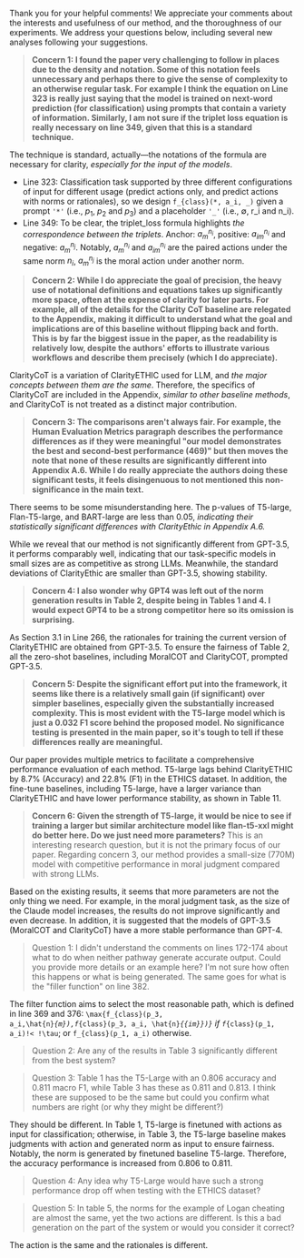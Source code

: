 Thank you for your helpful comments! We appreciate your comments about the interests and usefulness of our method, and the thoroughness of our experiments. We address your questions below, including several new analyses following your suggestions.


> __Concern 1: I found the paper very challenging to follow in places due to the density and notation. Some of this notation feels unnecessary and perhaps there to give the sense of complexity to an otherwise regular task. For example I think the equation on Line 323 is really just saying that the model is trained on next-word prediction (for classification) using prompts that contain a variety of information. Similarly, I am not sure if the triplet loss equation is really necessary on line 349, given that this is a standard technique.__

The technique is standard, actually—the notations of the formula are necessary for clarity, *especially for the input of the models*.
  - Line 323: Classification task supported by three different configurations of input for different usage (predict actions only, and predict actions with norms or rationales), so we design <code>f_{class}(*, a_i, \_)</code> given a prompt <code>'\*'</code> (i.e., $p_1$, $p_2$ and $p_3$) and a placeholder <code>'\_'</code> (i.e., ∅, r_i and n_i).
  - Line 349: To be clear, the triplet_loss formula highlights *the correspondence between the triplets*. Anchor: $a_m^{n_i}$, positive: $a_{im}^{n_i}$ and negative: $a_m^{n_j}$. Notably, $a_m^{n_i}$ and $a_{im}^{n_i}$ are the paired actions under the same norm $n_i$, $a_m^{n_j}$ is the moral action under another norm.

> __Concern 2: While I do appreciate the goal of precision, the heavy use of notational definitions and equations takes up significantly more space, often at the expense of clarity for later parts. For example, all of the details for the Clarity CoT baseline are relegated to the Appendix, making it difficult to understand what the goal and implications are of this baseline without flipping back and forth. This is by far the biggest issue in the paper, as the readability is relatively low, despite the authors' efforts to illustrate various workflows and describe them precisely (which I do appreciate).__

ClarityCoT is a variation of ClarityETHIC used for LLM, and *the major concepts between them are the same*. Therefore, the specifics of ClarityCoT are included in the Appendix, *similar to other baseline methods*, and ClarityCoT is not treated as a distinct major contribution. 


> __Concern 3: The comparisons aren't always fair. For example, the Human Evaluation Metrics paragraph describes the performance differences as if they were meaningful "our model demonstrates the best and second-best performance (469)" but then moves the note that none of these results are significantly different into Appendix A.6. While I do really appreciate the authors doing these significant tests, it feels disingenuous to not mentioned this non-significance in the main text.__

There seems to be some misunderstanding here. The p-values of T5-large, Flan-T5-large, and BART-large are less than 0.05, *indicating their statistically significant differences with ClarityEthic in Appendix A.6.* 

While we reveal that our method is not significantly different from GPT-3.5, it performs comparably well, indicating that our task-specific models in small sizes are as competitive as strong LLMs. Meanwhile, the standard deviations of ClarityEthic are smaller than GPT-3.5, showing stability.

> __Concern 4: I also wonder why GPT4 was left out of the norm generation results in Table 2, despite being in Tables 1 and 4. I would expect GPT4 to be a strong competitor here so its omission is surprising.__

As Section 3.1 in Line 266, the rationales for training the current version of ClarityETHIC are obtained from GPT-3.5. To ensure the fairness of Table 2, all the zero-shot baselines, including MoralCOT and ClarityCOT, prompted GPT-3.5. 

> __Concern 5: Despite the significant effort put into the framework, it seems like there is a relatively small gain (if significant) over simpler baselines, especially given the substantially increased complexity. This is most evident with the T5-large model which is just a 0.032 F1 score behind the proposed model. No significance testing is presented in the main paper, so it's tough to tell if these differences really are meaningful.__

Our paper provides multiple metrics to facilitate a comprehensive performance evaluation of each method. T5-large lags behind ClarityETHIC by 8.7% (Accuracy) and 22.8% (F1) in the ETHICS dataset. In addition, the fine-tune baselines, including T5-large, have a larger variance than ClarityETHIC and have lower performance stability, as shown in Table 11.

> __Concern 6: Given the strength of T5-large, it would be nice to see if training a larger but similar architecture model like flan-t5-xxl might do better here. Do we just need more parameters?__
  This is an interesting research question, but it is not the primary focus of our paper. Regarding concern 3, our method provides a small-size (770M) model with competitive performance in moral judgment compared with strong LLMs.

  Based on the existing results, it seems that more parameters are not the only thing we need. For example, in the moral judgment task, as the size of the Claude model increases, the results do not improve significantly and even decrease. In addition, it is suggested that the models of GPT-3.5 (MoralCOT and ClarityCoT) have a more stable performance than GPT-4.

> Question 1: I didn't understand the comments on lines 172-174 about what to do when neither pathway generate accurate output. Could you provide more details or an example here? I'm not sure how often this happens or what is being generated. The same goes for what is the "filler function" on line 382.

  The filter function aims to select the most reasonable path, which is defined in line 369 and 376: <code>\max\{f_{class}(p_3, a_i,\hat{n}_{m}),f_{class}(p_3, a_i, \hat{n}_{{im}})\}</code> if <code>f_{class}(p_1, a_i)\!< \!\tau</code>; or <code>f_{class}(p_1, a_i)</code> otherwise.

  

> Question 2: Are any of the results in Table 3 significantly different from the best system?

> Question 3: Table 1 has the T5-Large with an 0.806 accuracy and 0.811 macro F1, while Table 3 has these as 0.811 and 0.813. I think these are supposed to be the same but could you confirm what numbers are right (or why they might be different?)

  They should be different. In Table 1, T5-large is finetuned with actions as input for classification; otherwise, in Table 3, the T5-large baseline makes judgments with action and generated norm as input to ensure fairness. Notably, the norm is generated by finetuned baseline T5-large. Therefore, the accuracy performance is increased from 0.806 to 0.811.

> Question 4: Any idea why T5-Large would have such a strong performance drop off when testing with the ETHICS dataset?

> Question 5: In table 5, the norms for the example of Logan cheating are almost the same, yet the two actions are different. Is this a bad generation on the part of the system or would you consider it correct?

  The action is the same and the rationales is different. 
